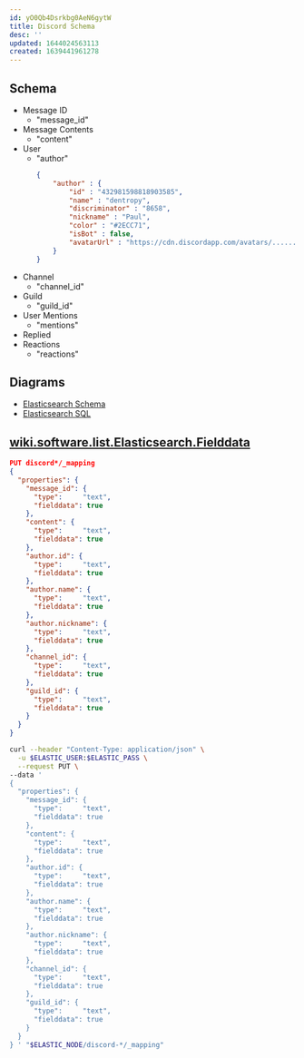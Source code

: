 ```yaml
---
id: yO0Qb4Dsrkbg0AeN6gytW
title: Discord Schema
desc: ''
updated: 1644024563113
created: 1639441961278
---
```


## Schema

* Message ID
  * "message_id"
* Message Contents
  * "content"
* User
  * "author"
    ``` json
    {
        "author" : {
            "id" : "432981598818903585",
            "name" : "dentropy",
            "discriminator" : "8658",
            "nickname" : "Paul",
            "color" : "#2ECC71",
            "isBot" : false,
            "avatarUrl" : "https://cdn.discordapp.com/avatars/............"
        }
    }
    ```
* Channel
  * "channel_id"
* Guild
  * "guild_id"
* User Mentions
  * "mentions"
* Replied
* Reactions
  * "reactions"

## Diagrams

* [Elasticsearch Schema](./assets/diagrams/Schema.Discord.Elasticsearch.drawio)
* [Elasticsearch SQL](./assets/diagrams/Schema.Discord.SQL.drawio)

## [wiki.software.list.Elasticsearch.Fielddata](../../../../../Software/List/Elasticsearch/Fielddata.md)
``` json
PUT discord*/_mapping
{
  "properties": {
    "message_id": { 
      "type":     "text",
      "fielddata": true
    },
    "content": { 
      "type":     "text",
      "fielddata": true
    },
    "author.id": { 
      "type":     "text",
      "fielddata": true
    },
    "author.name": { 
      "type":     "text",
      "fielddata": true
    },
    "author.nickname": { 
      "type":     "text",
      "fielddata": true
    },
    "channel_id": { 
      "type":     "text",
      "fielddata": true
    },
    "guild_id": { 
      "type":     "text",
      "fielddata": true
    }
  }
}
```
``` bash
curl --header "Content-Type: application/json" \
  -u $ELASTIC_USER:$ELASTIC_PASS \
  --request PUT \
--data '
{
  "properties": {
    "message_id": { 
      "type":     "text",
      "fielddata": true
    },
    "content": { 
      "type":     "text",
      "fielddata": true
    },
    "author.id": { 
      "type":     "text",
      "fielddata": true
    },
    "author.name": { 
      "type":     "text",
      "fielddata": true
    },
    "author.nickname": { 
      "type":     "text",
      "fielddata": true
    },
    "channel_id": { 
      "type":     "text",
      "fielddata": true
    },
    "guild_id": { 
      "type":     "text",
      "fielddata": true
    }
  }
} ' "$ELASTIC_NODE/discord-*/_mapping"
```

